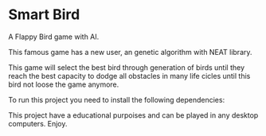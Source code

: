 # Smart Bird
A Flappy Bird game with AI.

This famous game has a new user, an genetic algorithm with NEAT library. 

This game will select the best bird through generation of birds until they reach the best capacity to dodge all obstacles in many life cicles until this bird not loose the game anymore. 

To run this project you need to install the following dependencies:


This project have a educational purpoises and can be played in any desktop computers. 
Enjoy.
